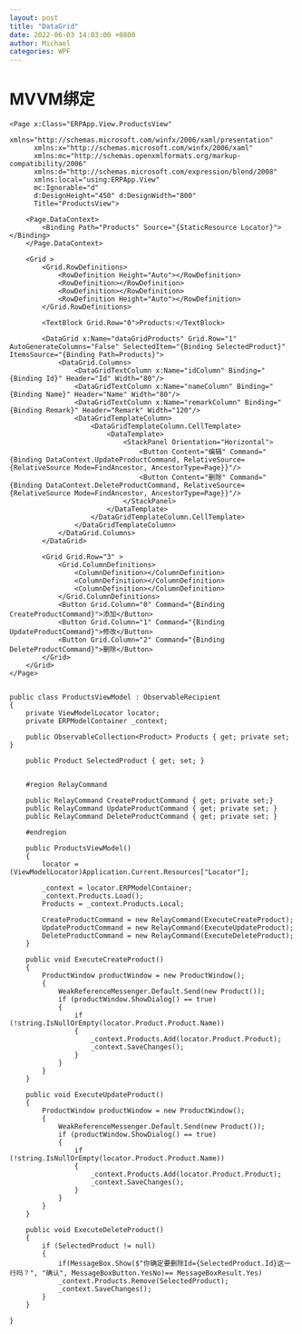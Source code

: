 ```yaml
---
layout: post
title: "DataGrid"
date: 2022-06-03 14:03:00 +0800
author: Michael
categories: WPF
---
```


# MVVM绑定
	<Page x:Class="ERPApp.View.ProductsView"
	      xmlns="http://schemas.microsoft.com/winfx/2006/xaml/presentation"
	      xmlns:x="http://schemas.microsoft.com/winfx/2006/xaml"
	      xmlns:mc="http://schemas.openxmlformats.org/markup-compatibility/2006" 
	      xmlns:d="http://schemas.microsoft.com/expression/blend/2008" 
	      xmlns:local="using:ERPApp.View"
	      mc:Ignorable="d" 
	      d:DesignHeight="450" d:DesignWidth="800"
	      Title="ProductsView">
	
	    <Page.DataContext>
	        <Binding Path="Products" Source="{StaticResource Locator}"></Binding>
	    </Page.DataContext>
	    
	    <Grid >
	        <Grid.RowDefinitions>
	            <RowDefinition Height="Auto"></RowDefinition>
	            <RowDefinition></RowDefinition>
	            <RowDefinition></RowDefinition>
	            <RowDefinition Height="Auto"></RowDefinition>
	        </Grid.RowDefinitions>
	
	        <TextBlock Grid.Row="0">Products:</TextBlock>
	
	        <DataGrid x:Name="dataGridProducts" Grid.Row="1" AutoGenerateColumns="False" SelectedItem="{Binding SelectedProduct}" ItemsSource="{Binding Path=Products}">
	            <DataGrid.Columns>
	                <DataGridTextColumn x:Name="idColumn" Binding="{Binding Id}" Header="Id" Width="80"/>
	                <DataGridTextColumn x:Name="nameColumn" Binding="{Binding Name}" Header="Name" Width="80"/>
	                <DataGridTextColumn x:Name="remarkColumn" Binding="{Binding Remark}" Header="Remark" Width="120"/>
	                <DataGridTemplateColumn>
	                    <DataGridTemplateColumn.CellTemplate>
	                        <DataTemplate>
	                            <StackPanel Orientation="Horizontal">
	                                <Button Content="编辑" Command="{Binding DataContext.UpdateProductCommand, RelativeSource={RelativeSource Mode=FindAncestor, AncestorType=Page}}"/>
	                                <Button Content="删除" Command="{Binding DataContext.DeleteProductCommand, RelativeSource={RelativeSource Mode=FindAncestor, AncestorType=Page}}"/>
	                            </StackPanel>
	                        </DataTemplate>
	                    </DataGridTemplateColumn.CellTemplate>
	                </DataGridTemplateColumn>
	            </DataGrid.Columns>
	        </DataGrid>
	
	        <Grid Grid.Row="3" >
	            <Grid.ColumnDefinitions>
	                <ColumnDefinition></ColumnDefinition>
	                <ColumnDefinition></ColumnDefinition>
	                <ColumnDefinition></ColumnDefinition>
	            </Grid.ColumnDefinitions>
	            <Button Grid.Column="0" Command="{Binding CreateProductCommand}">添加</Button>
	            <Button Grid.Column="1" Command="{Binding UpdateProductCommand}">修改</Button>
	            <Button Grid.Column="2" Command="{Binding DeleteProductCommand}">删除</Button>
	        </Grid>
	    </Grid>
	</Page>


	public class ProductsViewModel : ObservableRecipient
    {
        private ViewModelLocator locator;
        private ERPModelContainer _context;

        public ObservableCollection<Product> Products { get; private set; }

        public Product SelectedProduct { get; set; }


        #region RelayCommand

        public RelayCommand CreateProductCommand { get; private set;}
        public RelayCommand UpdateProductCommand { get; private set; }
        public RelayCommand DeleteProductCommand { get; private set; }

        #endregion

        public ProductsViewModel()
        {
            locator = (ViewModelLocator)Application.Current.Resources["Locator"];

            _context = locator.ERPModelContainer;
            _context.Products.Load();
            Products = _context.Products.Local;

            CreateProductCommand = new RelayCommand(ExecuteCreateProduct);
            UpdateProductCommand = new RelayCommand(ExecuteUpdateProduct);
            DeleteProductCommand = new RelayCommand(ExecuteDeleteProduct);
        }

        public void ExecuteCreateProduct()
        {
            ProductWindow productWindow = new ProductWindow();
            {
                WeakReferenceMessenger.Default.Send(new Product());
                if (productWindow.ShowDialog() == true)
                {
                    if (!string.IsNullOrEmpty(locator.Product.Product.Name))
                    {
                        _context.Products.Add(locator.Product.Product);
                        _context.SaveChanges();
                    }
                }
            }
        }

        public void ExecuteUpdateProduct()
        {
            ProductWindow productWindow = new ProductWindow();
            {
                WeakReferenceMessenger.Default.Send(new Product());
                if (productWindow.ShowDialog() == true)
                {
                    if (!string.IsNullOrEmpty(locator.Product.Product.Name))
                    {
                        _context.Products.Add(locator.Product.Product);
                        _context.SaveChanges();
                    }
                }
            }
        }

        public void ExecuteDeleteProduct()
        {
            if (SelectedProduct != null)
            {
                if(MessageBox.Show($"你确定要删除Id={SelectedProduct.Id}这一行吗？", "确认", MessageBoxButton.YesNo)== MessageBoxResult.Yes)
                _context.Products.Remove(SelectedProduct);
                _context.SaveChanges();
            }
        }

    }